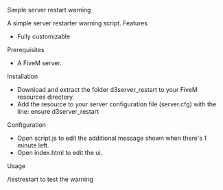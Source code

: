 Simple server restart warning

A simple server restarter warning script.
Features

- Fully customizable

Prerequisites

- A FiveM server.

Installation

- Download and extract the folder d3server_restart to your FiveM resources directory.
- Add the resource to your server configuration file (server.cfg) with the line: ensure d3server_restart

Configuration

- Open script.js to edit the additional message shown when there's 1 minute left.
- Open index.html to edit the ui.

Usage

/testrestart to test the warning
